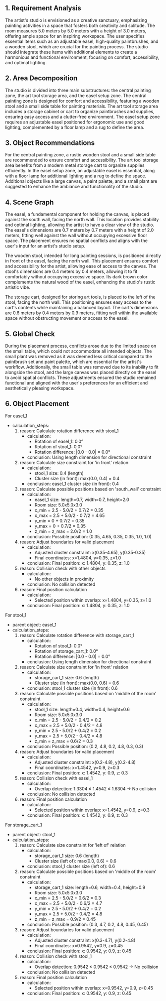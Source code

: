 ## 1. Requirement Analysis
The artist's studio is envisioned as a creative sanctuary, emphasizing painting activities in a space that fosters both creativity and solitude. The room measures 5.0 meters by 5.0 meters with a height of 3.0 meters, offering ample space for an inspiring workspace. The user specifies essential items such as an adjustable easel, high-quality paintbrushes, and a wooden stool, which are crucial for the painting process. The studio should integrate these items with additional elements to create a harmonious and functional environment, focusing on comfort, accessibility, and optimal lighting.

## 2. Area Decomposition
The studio is divided into three main substructures: the central painting zone, the art tool storage area, and the easel setup zone. The central painting zone is designed for comfort and accessibility, featuring a wooden stool and a small side table for painting materials. The art tool storage area includes a storage cabinet or cart to organize paintbrushes and supplies, ensuring easy access and a clutter-free environment. The easel setup zone requires an adjustable easel positioned for ergonomic use and good lighting, complemented by a floor lamp and a rug to define the area.

## 3. Object Recommendations
For the central painting zone, a rustic wooden stool and a small side table are recommended to ensure comfort and accessibility. The art tool storage area benefits from a modern metal storage cart to organize supplies efficiently. In the easel setup zone, an adjustable easel is essential, along with a floor lamp for additional lighting and a rug to define the space. Additional objects like a large canvas, a paint palette, and a small plant are suggested to enhance the ambiance and functionality of the studio.

## 4. Scene Graph
The easel, a fundamental component for holding the canvas, is placed against the south wall, facing the north wall. This location provides stability and optimal lighting, allowing the artist to have a clear view of the studio. The easel's dimensions are 0.7 meters by 0.7 meters with a height of 2.0 meters, fitting well against the wall without occupying excessive floor space. The placement ensures no spatial conflicts and aligns with the user's input for an artist's studio setup.

The wooden stool, intended for long painting sessions, is positioned directly in front of the easel, facing the north wall. This placement ensures comfort and accessibility for the artist, allowing ease of access to the canvas. The stool's dimensions are 0.4 meters by 0.4 meters, allowing it to fit comfortably without occupying excessive space. Its dark brown color complements the natural wood of the easel, enhancing the studio's rustic artistic vibe.

The storage cart, designed for storing art tools, is placed to the left of the stool, facing the north wall. This positioning ensures easy access to the cart's contents while maintaining a balanced layout. The cart's dimensions are 0.6 meters by 0.4 meters by 0.9 meters, fitting well within the available space without obstructing movement or access to the easel.

## 5. Global Check
During the placement process, conflicts arose due to the limited space on the small table, which could not accommodate all intended objects. The small plant was removed as it was deemed less critical compared to the paintbrush set and paint palette, which are essential for the artist's workflow. Additionally, the small table was removed due to its inability to fit alongside the stool, and the large canvas was placed directly on the easel to avoid spatial conflicts. These adjustments ensured the studio remained functional and aligned with the user's preferences for an efficient and aesthetically pleasing workspace.

## 6. Object Placement
For easel_1
- calculation_steps:
    1. reason: Calculate rotation difference with stool_1
        - calculation:
            - Rotation of easel_1: 0.0°
            - Rotation of stool_1: 0.0°
            - Rotation difference: |0.0 - 0.0| = 0.0°
        - conclusion: Using length dimension for directional constraint
    2. reason: Calculate size constraint for 'in front' relation
        - calculation:
            - stool_1 size: 0.4 (length)
            - Cluster size (in front): max(0.0, 0.4) = 0.4
        - conclusion: easel_1 cluster size (in front): 0.4
    3. reason: Calculate possible positions based on 'south_wall' constraint
        - calculation:
            - easel_1 size: length=0.7, width=0.7, height=2.0
            - Room size: 5.0x5.0x3.0
            - x_min = 2.5 - 5.0/2 + 0.7/2 = 0.35
            - x_max = 2.5 + 5.0/2 - 0.7/2 = 4.65
            - y_min = 0 + 0.7/2 = 0.35
            - y_max = 0 + 0.7/2 = 0.35
            - z_min = z_max = 2.0/2 = 1.0
        - conclusion: Possible position: (0.35, 4.65, 0.35, 0.35, 1.0, 1.0)
    4. reason: Adjust boundaries for valid placement
        - calculation:
            - Adjusted cluster constraint: x(0.35-4.65), y(0.35-0.35)
            - Final coordinates: x=1.4804, y=0.35, z=1.0
        - conclusion: Final position: x: 1.4804, y: 0.35, z: 1.0
    5. reason: Collision check with other objects
        - calculation:
            - No other objects in proximity
        - conclusion: No collision detected
    6. reason: Final position calculation
        - calculation:
            - Selected position within overlap: x=1.4804, y=0.35, z=1.0
        - conclusion: Final position: x: 1.4804, y: 0.35, z: 1.0

For stool_1
- parent object: easel_1
- calculation_steps:
    1. reason: Calculate rotation difference with storage_cart_1
        - calculation:
            - Rotation of stool_1: 0.0°
            - Rotation of storage_cart_1: 0.0°
            - Rotation difference: |0.0 - 0.0| = 0.0°
        - conclusion: Using length dimension for directional constraint
    2. reason: Calculate size constraint for 'in front' relation
        - calculation:
            - storage_cart_1 size: 0.6 (length)
            - Cluster size (in front): max(0.0, 0.6) = 0.6
        - conclusion: stool_1 cluster size (in front): 0.6
    3. reason: Calculate possible positions based on 'middle of the room' constraint
        - calculation:
            - stool_1 size: length=0.4, width=0.4, height=0.6
            - Room size: 5.0x5.0x3.0
            - x_min = 2.5 - 5.0/2 + 0.4/2 = 0.2
            - x_max = 2.5 + 5.0/2 - 0.4/2 = 4.8
            - y_min = 2.5 - 5.0/2 + 0.4/2 = 0.2
            - y_max = 2.5 + 5.0/2 - 0.4/2 = 4.8
            - z_min = z_max = 0.6/2 = 0.3
        - conclusion: Possible position: (0.2, 4.8, 0.2, 4.8, 0.3, 0.3)
    4. reason: Adjust boundaries for valid placement
        - calculation:
            - Adjusted cluster constraint: x(0.2-4.8), y(0.2-4.8)
            - Final coordinates: x=1.4542, y=0.9, z=0.3
        - conclusion: Final position: x: 1.4542, y: 0.9, z: 0.3
    5. reason: Collision check with easel_1
        - calculation:
            - Overlap detection: 1.3304 ≤ 1.4542 ≤ 1.6304 → No collision
        - conclusion: No collision detected
    6. reason: Final position calculation
        - calculation:
            - Selected position within overlap: x=1.4542, y=0.9, z=0.3
        - conclusion: Final position: x: 1.4542, y: 0.9, z: 0.3

For storage_cart_1
- parent object: stool_1
- calculation_steps:
    1. reason: Calculate size constraint for 'left of' relation
        - calculation:
            - storage_cart_1 size: 0.6 (length)
            - Cluster size (left of): max(0.0, 0.6) = 0.6
        - conclusion: stool_1 cluster size (left of): 0.6
    2. reason: Calculate possible positions based on 'middle of the room' constraint
        - calculation:
            - storage_cart_1 size: length=0.6, width=0.4, height=0.9
            - Room size: 5.0x5.0x3.0
            - x_min = 2.5 - 5.0/2 + 0.6/2 = 0.3
            - x_max = 2.5 + 5.0/2 - 0.6/2 = 4.7
            - y_min = 2.5 - 5.0/2 + 0.4/2 = 0.2
            - y_max = 2.5 + 5.0/2 - 0.4/2 = 4.8
            - z_min = z_max = 0.9/2 = 0.45
        - conclusion: Possible position: (0.3, 4.7, 0.2, 4.8, 0.45, 0.45)
    3. reason: Adjust boundaries for valid placement
        - calculation:
            - Adjusted cluster constraint: x(0.3-4.7), y(0.2-4.8)
            - Final coordinates: x=0.9542, y=0.9, z=0.45
        - conclusion: Final position: x: 0.9542, y: 0.9, z: 0.45
    4. reason: Collision check with stool_1
        - calculation:
            - Overlap detection: 0.9542 ≤ 0.9542 ≤ 0.9542 → No collision
        - conclusion: No collision detected
    5. reason: Final position calculation
        - calculation:
            - Selected position within overlap: x=0.9542, y=0.9, z=0.45
        - conclusion: Final position: x: 0.9542, y: 0.9, z: 0.45